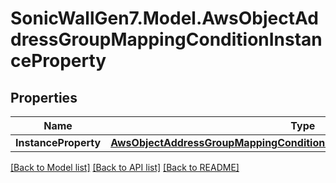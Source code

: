 # SonicWallGen7.Model.AwsObjectAddressGroupMappingConditionInstanceProperty

## Properties

Name | Type | Description | Notes
------------ | ------------- | ------------- | -------------
**InstanceProperty** | [**AwsObjectAddressGroupMappingConditionInstancePropertyInstanceProperty**](AwsObjectAddressGroupMappingConditionInstancePropertyInstanceProperty.md) |  | [optional] 

[[Back to Model list]](../README.md#documentation-for-models) [[Back to API list]](../README.md#documentation-for-api-endpoints) [[Back to README]](../README.md)

